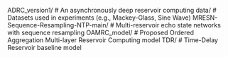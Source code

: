 ADRC_version1/ # An asynchronously deep reservoir computing
data/ # Datasets used in experiments (e.g., Mackey-Glass, Sine Wave)
MRESN-Sequence-Resampling-NTP-main/ # Multi-reservoir echo state networks with sequence resampling
OAMRC_model/ # Proposed Ordered Aggregation Multi-layer Reservoir Computing model
TDR/ # Time-Delay Reservoir baseline model
